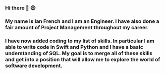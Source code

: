 ### Hi there 👋 😄
### My name is Ian French and I am an Engineer. I have also done a fair amount of Project Management throughout my career.
### I have now added coding to my list of skills. In particular I am able to write code in Swift and Python and I have a basic understanding of SQL. My goal is to merge all of these skills and get into a position that will allow me to explore the world of software development.   

<!--
**IanFrench/IanFrench** is a ✨ _special_ ✨ repository because its `README.md` (this file) appears on your GitHub profile.

Here are some ideas to get you started:

- 🔭 I’m currently working on ...
- 🌱 I’m currently learning ...
- 👯 I’m looking to collaborate on ...
- 🤔 I’m looking for help with ...
- 💬 Ask me about ...
- 📫 How to reach me: ...
- 😄 Pronouns: ...
- ⚡ Fun fact: ...
-->
